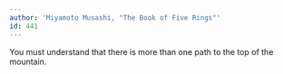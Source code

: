 ```yaml
---
author: 'Miyamoto Musashi, "The Book of Five Rings"'
id: 441
---
```


You must understand that there is more than one path to the top of the mountain.
